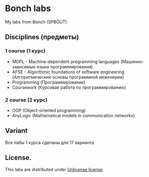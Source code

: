 # Bonch labs
My labs from Bonch (SPBGUT)

## Disciplines (предметы)

### 1 course (1 курс)

* MDPL - Machine-dependent programming languages (Машинно-зависимые языки программирования)
* AFSE - Algorithmic foundations of software engineering (Алгоритмические основы программной инженерии)
* Programming (Программирование)
* Coursework (Курсовая работа по программированию)

### 2 course (2 курс)

* OOP (Object-oriented programming)
* AnyLogic (Mathematical models in communication networks)

## Variant

Все лабы 1 курса сделаны для 17 варианта

## License.
This labs are distributed under [Unlicense license](https://github.com/semyon-dev/bonch-labs/blob/master/LICENSE).
